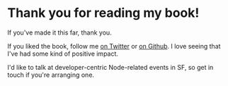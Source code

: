 # Thank you for reading my book!

If you've made it this far, thank you.

If you liked the book, follow me [on Twitter](http://twitter.com/#!/mikitotakada) or [on Github](https://github.com/mixu). I love seeing that I've had some kind of positive impact.

I'd like to talk at developer-centric Node-related events in SF, so get in touch if you're arranging one.
